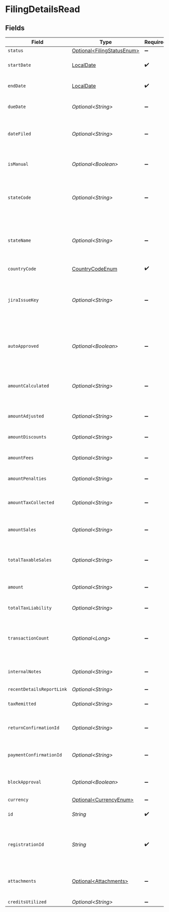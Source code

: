 # FilingDetailsRead


## Fields

| Field                                                                                     | Type                                                                                      | Required                                                                                  | Description                                                                               |
| ----------------------------------------------------------------------------------------- | ----------------------------------------------------------------------------------------- | ----------------------------------------------------------------------------------------- | ----------------------------------------------------------------------------------------- |
| `status`                                                                                  | [Optional\<FilingStatusEnum>](../../models/components/FilingStatusEnum.md)                | :heavy_minus_sign:                                                                        | N/A                                                                                       |
| `startDate`                                                                               | [LocalDate](https://docs.oracle.com/javase/8/docs/api/java/time/LocalDate.html)           | :heavy_check_mark:                                                                        | The start date of the filing period.                                                      |
| `endDate`                                                                                 | [LocalDate](https://docs.oracle.com/javase/8/docs/api/java/time/LocalDate.html)           | :heavy_check_mark:                                                                        | The end date of the filing period.                                                        |
| `dueDate`                                                                                 | *Optional\<String>*                                                                       | :heavy_minus_sign:                                                                        | The due date of the filing.                                                               |
| `dateFiled`                                                                               | *Optional\<String>*                                                                       | :heavy_minus_sign:                                                                        | The date the filing was completed, if applicable.                                         |
| `isManual`                                                                                | *Optional\<Boolean>*                                                                      | :heavy_minus_sign:                                                                        | Indicates if the filing was done manually.                                                |
| `stateCode`                                                                               | *Optional\<String>*                                                                       | :heavy_minus_sign:                                                                        | The code of the state associated with the filing (e.g., IA, NY).                          |
| `stateName`                                                                               | *Optional\<String>*                                                                       | :heavy_minus_sign:                                                                        | The name of the state associated with the filing<br/>        (e.g., Iowa, New York).      |
| `countryCode`                                                                             | [CountryCodeEnum](../../models/components/CountryCodeEnum.md)                             | :heavy_check_mark:                                                                        | N/A                                                                                       |
| `jiraIssueKey`                                                                            | *Optional\<String>*                                                                       | :heavy_minus_sign:                                                                        | The associated JIRA issue key for tracking the filing,<br/>        if available. Can be null. |
| `autoApproved`                                                                            | *Optional\<Boolean>*                                                                      | :heavy_minus_sign:                                                                        | Indicates if the filing was auto-approved. Defaults to false.                             |
| `amountCalculated`                                                                        | *Optional\<String>*                                                                       | :heavy_minus_sign:                                                                        | The calculated amount for the filing. Defaults to 0.00.                                   |
| `amountAdjusted`                                                                          | *Optional\<String>*                                                                       | :heavy_minus_sign:                                                                        | Adjusted amount, if any.                                                                  |
| `amountDiscounts`                                                                         | *Optional\<String>*                                                                       | :heavy_minus_sign:                                                                        | Discounts applied to the filing.                                                          |
| `amountFees`                                                                              | *Optional\<String>*                                                                       | :heavy_minus_sign:                                                                        | Discounts applied to the amount.                                                          |
| `amountPenalties`                                                                         | *Optional\<String>*                                                                       | :heavy_minus_sign:                                                                        | Penalties applied to the filing.                                                          |
| `amountTaxCollected`                                                                      | *Optional\<String>*                                                                       | :heavy_minus_sign:                                                                        | Total tax collected during the filing period.                                             |
| `amountSales`                                                                             | *Optional\<String>*                                                                       | :heavy_minus_sign:                                                                        | Total sales amount during the filing period.                                              |
| `totalTaxableSales`                                                                       | *Optional\<String>*                                                                       | :heavy_minus_sign:                                                                        | Total taxable amount during the filing period.                                            |
| `amount`                                                                                  | *Optional\<String>*                                                                       | :heavy_minus_sign:                                                                        | Final amount due for the filing.                                                          |
| `totalTaxLiability`                                                                       | *Optional\<String>*                                                                       | :heavy_minus_sign:                                                                        | Total tax liability for the filing.                                                       |
| `transactionCount`                                                                        | *Optional\<Long>*                                                                         | :heavy_minus_sign:                                                                        | Total number of transactions associated with the filing.                                  |
| `internalNotes`                                                                           | *Optional\<String>*                                                                       | :heavy_minus_sign:                                                                        | Notes or comments related to the filing.                                                  |
| `recentDetailsReportLink`                                                                 | *Optional\<String>*                                                                       | :heavy_minus_sign:                                                                        | N/A                                                                                       |
| `taxRemitted`                                                                             | *Optional\<String>*                                                                       | :heavy_minus_sign:                                                                        | The amount of tax remitted.                                                               |
| `returnConfirmationId`                                                                    | *Optional\<String>*                                                                       | :heavy_minus_sign:                                                                        | Return confirmation ID, if applicable.                                                    |
| `paymentConfirmationId`                                                                   | *Optional\<String>*                                                                       | :heavy_minus_sign:                                                                        | Payment confirmation ID, if applicable.                                                   |
| `blockApproval`                                                                           | *Optional\<Boolean>*                                                                      | :heavy_minus_sign:                                                                        | Indicates if the filing can be approved.                                                  |
| `currency`                                                                                | [Optional\<CurrencyEnum>](../../models/components/CurrencyEnum.md)                        | :heavy_minus_sign:                                                                        | N/A                                                                                       |
| `id`                                                                                      | *String*                                                                                  | :heavy_check_mark:                                                                        | Unique identifier for the filing.                                                         |
| `registrationId`                                                                          | *String*                                                                                  | :heavy_check_mark:                                                                        | Identifier for the registration associated with the filing.                               |
| `attachments`                                                                             | [Optional\<Attachments>](../../models/components/Attachments.md)                          | :heavy_minus_sign:                                                                        | List of attachments associated with the filing, if any.                                   |
| `creditsUtilized`                                                                         | *Optional\<String>*                                                                       | :heavy_minus_sign:                                                                        | N/A                                                                                       |